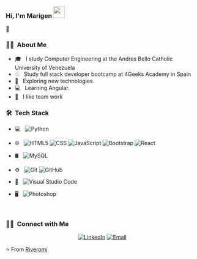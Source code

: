 ### Hi, I'm Marigen  <img src="https://raw.githubusercontent.com/iampavangandhi/iampavangandhi/master/gifs/Hi.gif" width="30px">
👋 

<h3> 👩‍💻 &nbsp;About Me </h3>

- 🎓 &nbsp; I study Computer Engineering at the Andres Bello Catholic University of Venezuela
- 💥 &nbsp; Study full stack developer bootcamp at 4Geeks Academy in Spain
- 👀 &nbsp; Exploring new technologies.
- 💻 &nbsp; Learning Angular.
- 🤝 &nbsp; I like team work

<h3> 🛠 &nbsp;Tech Stack</h3>

- 💻 &nbsp;
  ![Python](https://img.shields.io/badge/-Python-333333?style=flat&logo=python)

- 🌐 &nbsp;
  ![HTML5](https://img.shields.io/badge/-HTML5-333333?style=flat&logo=HTML5)
  ![CSS](https://img.shields.io/badge/-CSS-333333?style=flat&logo=CSS3&logoColor=1572B6)
  ![JavaScript](https://img.shields.io/badge/-JavaScript-333333?style=flat&logo=javascript)
  ![Bootstrap](https://img.shields.io/badge/-Bootstrap-333333?style=flat&logo=bootstrap&logoColor=563D7C)
  ![React](https://img.shields.io/badge/-React-333333?style=flat&logo=react)
- 🛢 &nbsp;
  ![MySQL](https://img.shields.io/badge/-MySQL-333333?style=flat&logo=mysql)
- ⚙️ &nbsp;
  ![Git](https://img.shields.io/badge/-Git-333333?style=flat&logo=git)
  ![GitHub](https://img.shields.io/badge/-GitHub-333333?style=flat&logo=github)
- 🔧 &nbsp;
  ![Visual Studio Code](https://img.shields.io/badge/-Visual%20Studio%20Code-333333?style=flat&logo=visual-studio-code&logoColor=007ACC)
- 🖥 &nbsp;
  ![Photoshop](https://img.shields.io/badge/-Photoshop-333333?style=flat&logo=adobe-photoshop)
<br/>

<h3> 🤝🏻 &nbsp;Connect with Me </h3>

<p align="center">
<a href="https://www.linkedin.com/in/riveromj/"><img alt="LinkedIn" src="https://img.shields.io/badge/LinkedIn-Marigen%20Rivero%20Mirabal-blue?style=flat-square&logo=linkedin"></a>
<a href="mailto:marigen@gmail.com"><img alt="Email" src="https://img.shields.io/badge/Email-marigen@gmail.com-blue?style=flat-square&logo=gmail"></a>
</p>

⭐️ From [Riveromj](https://github.com/riveromj)

<!--
**riveromj/riveromj** is a ✨ _special_ ✨ repository because its `README.md` (this file) appears on your GitHub profile.



Here are some ideas to get you started:
- 📚 I’m currently learning  frontend web development using Angula.
- 👯 I’m looking for a software development internship. 
- 📫 How to reach me: [Linkedin](https://www.linkedin.com/in/hazemessamsaleh) [Gmail](mailto:hazemkwita123@gmail.com)
- 🔭 I’m currently working on ...
- 🌱 I’m currently learning ...
- 👯 I’m looking to collaborate on ...
- 🤔 I’m looking for help with ...
- 💬 Ask me about ...
- 📫 How to reach me: ...
- 😄 Pronouns: ...
- ⚡ Fun fact: ...
-->
